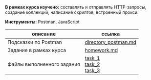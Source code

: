 **В рамках курса изучено:** составлять и отправлять HTTP-запросы, создание коллекций, написание скриптов, встроенный прокси.

**Инструменты:** Postman, JavaScript



| описание                  | ссылка                                                       |
| ------------------------- | ------------------------------------------------------------ |
| Подсказки по Postman      | [directory_postman.md](https://github.com/AG-Sokolova/testingCourse/blob/postman/directory_postman.md)|
| Задание в рамках курса    | [homework.md](https://github.com/AG-Sokolova/testingCourse/blob/postman/homework.md) |
| Файлы выполненного задания | [task_1](https://github.com/AG-Sokolova/testingCourse/blob/postman/%D0%A1oursePostman_task1.postman_collection.json)<br/>[task_2](https://github.com/AG-Sokolova/testingCourse/tree/postman/task2)<br/>[task_3](https://github.com/AG-Sokolova/testingCourse/tree/postman/task3) |

